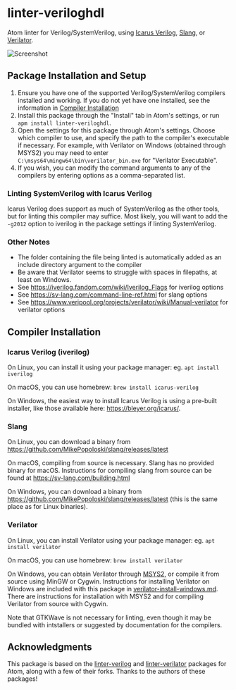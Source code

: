 # linter-veriloghdl

Atom linter for Verilog/SystemVerilog, using [Icarus Verilog](http://iverilog.icarus.com), [Slang](https://sv-lang.com/), or [Verilator](https://www.veripool.org/wiki/verilator).  

![Screenshot](https://raw.githubusercontent.com/a2k-hanlon/linter-veriloghdl/master/screenshot.png)

## Package Installation and Setup

1. Ensure you have one of the supported Verilog/SystemVerilog compilers installed and working. If you do not yet have one installed, see the information in [Compiler Installation](#compiler-installation)
2. Install this package through the "Install" tab in Atom's settings, or run ```apm install linter-veriloghdl```.
3. Open the settings for this package through Atom's settings. Choose which compiler to use, and specify the path to the compiler's executable if necessary. For example, with Verilator on Windows (obtained through MSYS2) you may need to enter ```C:\msys64\mingw64\bin\verilator_bin.exe``` for "Verilator Executable".
4. If you wish, you can modify the command arguments to any of the compilers by entering options as a comma-separated list.

### Linting SystemVerilog with Icarus Verilog

Icarus Verilog does support as much of SystemVerilog as the other tools, but for linting this compiler may suffice. Most likely, you will want to add the ```-g2012``` option to iverilog in the package settings if linting SystemVerilog.

### Other Notes

- The folder containing the file being linted is automatically added as an include directory argument to the compiler
- Be aware that Verilator seems to struggle with spaces in filepaths, at least on Windows.
- See https://iverilog.fandom.com/wiki/Iverilog_Flags for iverilog options
- See https://sv-lang.com/command-line-ref.html for slang options
- See https://www.veripool.org/projects/verilator/wiki/Manual-verilator for verilator options

## Compiler Installation

### Icarus Verilog (iverilog)

On Linux, you can install it using your package manager: eg. ```apt install iverilog```

On macOS, you can use homebrew: ```brew install icarus-verilog```

On Windows, the easiest way to install Icarus Verilog is using a pre-built installer, like those available here: https://bleyer.org/icarus/.

### Slang

On Linux, you can download a binary from https://github.com/MikePopoloski/slang/releases/latest

On macOS, compiling from source is necessary. Slang has no provided binary for macOS. Instructions for compiling slang from source can be found at https://sv-lang.com/building.html

On Windows, you can download a binary from https://github.com/MikePopoloski/slang/releases/latest (this is the same place as for Linux binaries).

### Verilator

On Linux, you can install Verilator using your package manager: eg. ```apt install verilator```

On macOS, you can use homebrew: ```brew install verilator```

On Windows, you can obtain Verilator through [MSYS2](https://www.msys2.org/), or compile it from source using MinGW or Cygwin. Instructions for installing Verilator on Windows are included with this package in [verilator-install-windows.md](https://github.com/a2k-hanlon/linter-veriloghdl/blob/master/verilator-install-windows.md). There are instructions for installation with MSYS2 and for compiling Verilator from source with Cygwin.

Note that GTKWave is not necessary for linting, even though it may be bundled with intstallers or suggested by documentation for the compilers.

## Acknowledgments

This package is based on the [linter-verilog](https://github.com/manucorporat/linter-verilog) and [linter-verilator](https://github.com/patstew/linter-verilator) packages for Atom, along with a few of their forks. Thanks to the authors of these packages!
